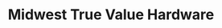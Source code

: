 ---
title: "Midwest True Value Hardware"
url: /chicago/midwest-true-value-hardware/
shop: hardware
---